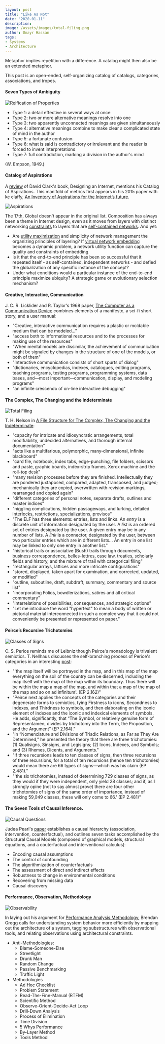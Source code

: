 ```yaml
---
layout: post
title: "Like As Not"
date: "2020-01-11"
description:
image: /assets/images/total-filing.png
author: Umayr Hassan
tags:
- Systems
- Architecture
---
```

Metaphor implies repetition with a difference. A catalog might then also be an extended metaphor. 

This post is an open-ended, self-organizing catalog of catalogs, categories, 
associations, and tropes.

#### Seven Types of Ambiguity

![Reification of Properties](/assets/images/reification-of-properties.png)

* Type 1: a detail effective in several ways at once
* Type 2: two or more alternative meanings resolve into one
* Type 3: two apparently unconnected meanings are given simultaneously
* Type 4: alternative meanings combine to make clear a complicated state of mind in the author
* Type 5: a fortunate confusion
* Type 6: what is said is contradictory or irrelevant  and the reader is forced to invent interpretations  
* Type 7: full contradiction, marking a division in the author's mind

(W. Empson, 1949.)
#### Catalog of Aspirations

A [review](https://qz.com/1451836/saying-the-internet-is-broken-wont-fix-anything/) of David Clark's book, Designing an Internet,
mentions his Catalog of Aspirations. This manifold of metrics first appears in his 2015 paper with kc claffy, 
[An Inventory of Aspirations for the Internet’s future](https://www.caida.org/publications/papers/2015/inventory_aspirations_internets_future/inventory_aspirations_internets_future.pdf).

![Aspirations](/assets/images/aspiration-interaction.png)

The 17th, Global doesn't appear in the original list. Composition has always been a theme in Internet 
design, even as it moves from layers with distinct networking [constraints](http://web.mit.edu/Saltzer/www/publications/endtoend/endtoend.pdf) 
to layers that are [self-contained networks](https://www.cs.princeton.edu/courses/archive/fall18/cos561/papers/Composition18.pdf). 
And yet: 
* Are [utility maximization](http://www.cds.caltech.edu/archive/help/uploads/wiki/files/187/layering.pdf) 
and simplicity of network management the organizing principles of layering? If [virtual network embedding](http://csr.bu.edu/rina/papers/VINEA2016.pdf)  
becomes a dynamic problem, a network utility function can capture the quality and constraints of embedding.
* Is it that the end-to-end principle has been so successful that it repeated itself - as self-contained, 
independent networks - and defied the globalization of any specific instance of the concept? 
* Under what conditions would a particular instance of the end-to-end principle maximize ubiquity? A 
strategic game or evolutionary selection mechanism? 

#### Creative, Interactive, Communication

J. C. R. Licklider and R. Taylor's 1968 paper, [The Computer as a Communication Device](https://signallake.com/innovation/LickliderApr68.pdf) combines
elements of a manifesto, a sci-fi short story, and a user manual:

* "Creative, interactive communication requires a plastic or moldable medium that can be modeled..."
* "access both to informational resources and to the processes for making use of the resources"
* "When mental models are dissimilar, the achievement of communication might be signaled by changes in the structure of one of the models, or both of them"
* "Interactive communication consists of short spurts of dialog"
* "dictionaries, encyclopedias, indexes, catalogues, editing programs, teaching programs, testing 
  programs, programming systems, data bases, and—most important—communication, display, and modeling programs"
* "an infinite crescendo of on-line interactive debugging"

#### The Complex, The Changing and the Indeterminate

![Total Filing](/assets/images/total-filing.png)

T. H. Nelson in [A File Structure for The Complex, The Changing and the Indeterminate](https://signallake.com/innovation/FileStructure65.pdf):
* "capacity for intricate and idiosyncratic arrangements, total modifiability, undecided alternatives, and thorough internal documentation"
* "acts like a multifarious, polymorphic, many-dimensional, infinite blackboard"
* "card file, notebook, index tabs, edge-punching, file folders, scissors and paste, graphic boards, index-strip frames, Xerox machine and the roll-top desk"
* "many revision processes before they are finished. Intellectually they are pondered juxtaposed, compared, adapted, transposed, and judged; mechanically 
  they are copied, overwritten with revision markings, rearranged and copied again"
* "different categories of personal notes, separate drafts, outlines and master indices"
* "niggling complications, hidden passageways, and lurking, detailed interlocks, restrictions, specializations, provisos"
* "The ELF has three elements: entries, lists and links. An _entry_ is a discrete unit of information designated by 
  the user. A _list_ is an ordered set of entries designated by the user. A given entry may be in any number of 
  lists. A _link_ is a connector, designated by the user, between two particular entries which are in different 
  lists... An entry in one list may be linked to only one entry in another list."
* "historical trails or associative (Bush) trails through documents, business correspondence, belles-lettres, case law, 
  treaties, scholarly fields and history, and the mixture of trail with categorical filing"
* "rectangular arrays, lattices and more intricate configurations"
* "stored, displayed, taken apart for examination, and corrected, updated, or modified"
* "outline, suboutline, draft, subdraft, summary, commentary and source list"
* "incorporating Folios, bowdlerizations, satires and all critical commentary"
* "interrelations of possibilities, consequences, and strategic options"
* "Let me introduce the word "hypertext" to mean a body of written or pictorial material interconnected 
  in such a complex way that it could not conveniently be presented or represented on paper."

#### Peirce’s Recursive Trichotomies 

![Classes of Signs](/assets/images/Ten-classes-of-signs.png)

C. S. Perice reminds me of Leibniz though Peirce's monadology is trivalent semiotics. T. Nellhaus discusses the 
self-branching process of Perice's categories in an interesting [post](http://tobinnellhaus.com/2018/09/peirces-recursive-trichotomies/#Note%201):
 
* "'the map itself will be portrayed in the map, and in this map of the map everything on the soil of the 
  country can be discerned, including the map itself with the map of the map within its boundary. Thus there 
  will be within the map a map of the map, and within that a map of the map of the map and so on ad infinitum'. 
  (EP 2.162)"
* "Peirce next applies the concepts of the categories and their degenerate forms to semiotics, tying Firstness 
  to icons, Secondness to indexes, and Thirdness to symbols, and then elaborating on the iconic element of 
  indexes and the iconic and indexical elements of symbols. He adds, significantly, that “The Symbol, or 
  relatively genuine form of Representamen, divides by trichotomy into the Term, the Proposition, and 
  the Argument” (EP 2.164)."
* "in “Nomenclature and Divisions of Triadic Relations, as Far as They Are Determined,” he presented the theory 
  that there are three trichotomies: (1) Qualisigns, Sinsigns, and Legisigns; (2) Icons, Indexes, and Symbols; 
  and (3) Rhemes, Dicents, and Arguments."
* "If three recursions leads to ten classes of signs, then three recursions of three recursions, for a total of 
  ten recursions (hence ten trichotomies) would mean there are 66 types of signs—which was his claim (EP 2.481)."
* "'the six trichotomies, instead of determining 729 classes of signs, as they would if they were independent, 
  only yield 28 classes; and if, as I strongly opine (not to say almost prove) there are four other trichotomies 
  of signs of the same order of importance, instead of making 59,049 classes, these will only come to 66.' (EP 2.481)"

#### The Seven Tools of Causal Inference.

![Causal Questions](/assets/images/causal-questions.png)

Judea Pearl's [paper](https://ftp.cs.ucla.edu/pub/stat_ser/r481.pdf) establishes a causal hierarchy (association, 
intervention, counterfactual), and outlines seven tasks accomplished by the Structural Causal Models (composed of 
graphical models, structural equations, and a couterfactual and interventional calculus):
  * Encoding causal assumptions
  * The control of confounding 
  * The algorithmization of counterfactuals 
  * The assessment of direct and indirect effects 
  * Robustness to change in environmental conditions
  * Recovering from missing data
  * Causal discovery

#### Performance, Observation, Methodology

![Observability](/assets/images/linux_observability_tools.png)

In laying out his argument for [Performance Analysis Methodology](http://www.brendangregg.com/methodology.html), Brendan 
Gregg calls for understanding system behavior more efficiently by mapping out the architecture of a system, tagging 
substructures with observational tools, and relating observations using architectural constraints.

* Anti-Methodologies:
  * Blame-Someone-Else
  * Streetlight
  * Drunk Man
  * Random Change
  * Passive Benchmarking
  * Traffic Light
* Methodologies
  * Ad Hoc Checklist
  * Problem Statement
  * Read-The-Fine-Manual (RTFM)
  * Scientific Method
  * Observe-Orient-Decide-Act Loop
  * Drill-Down Analysis
  * Process of Elimination
  * Time Division
  * 5 Whys Performance
  * By-Layer Method
  * Tools Method

